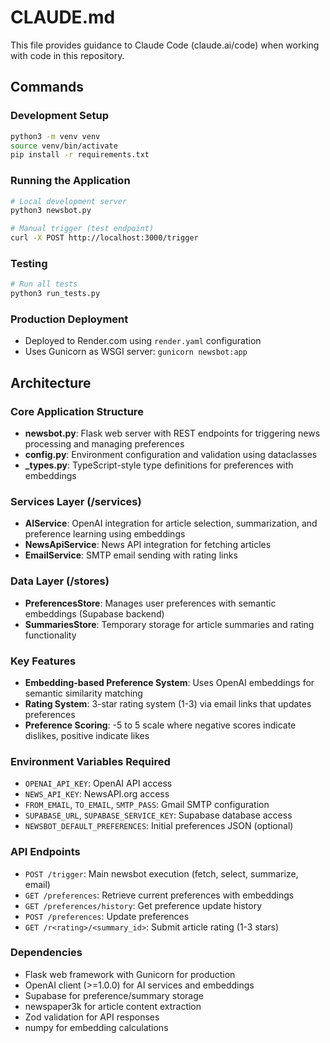 # CLAUDE.md

This file provides guidance to Claude Code (claude.ai/code) when working with code in this repository.

## Commands

### Development Setup
```bash
python3 -m venv venv
source venv/bin/activate
pip install -r requirements.txt
```

### Running the Application
```bash
# Local development server
python3 newsbot.py

# Manual trigger (test endpoint)
curl -X POST http://localhost:3000/trigger
```

### Testing
```bash
# Run all tests
python3 run_tests.py
```

### Production Deployment
- Deployed to Render.com using `render.yaml` configuration
- Uses Gunicorn as WSGI server: `gunicorn newsbot:app`

## Architecture

### Core Application Structure
- **newsbot.py**: Flask web server with REST endpoints for triggering news processing and managing preferences
- **config.py**: Environment configuration and validation using dataclasses
- **_types.py**: TypeScript-style type definitions for preferences with embeddings

### Services Layer (/services)
- **AIService**: OpenAI integration for article selection, summarization, and preference learning using embeddings
- **NewsApiService**: News API integration for fetching articles
- **EmailService**: SMTP email sending with rating links

### Data Layer (/stores)
- **PreferencesStore**: Manages user preferences with semantic embeddings (Supabase backend)
- **SummariesStore**: Temporary storage for article summaries and rating functionality

### Key Features
- **Embedding-based Preference System**: Uses OpenAI embeddings for semantic similarity matching
- **Rating System**: 3-star rating system (1-3) via email links that updates preferences
- **Preference Scoring**: -5 to 5 scale where negative scores indicate dislikes, positive indicate likes

### Environment Variables Required
- `OPENAI_API_KEY`: OpenAI API access
- `NEWS_API_KEY`: NewsAPI.org access
- `FROM_EMAIL`, `TO_EMAIL`, `SMTP_PASS`: Gmail SMTP configuration  
- `SUPABASE_URL`, `SUPABASE_SERVICE_KEY`: Supabase database access
- `NEWSBOT_DEFAULT_PREFERENCES`: Initial preferences JSON (optional)

### API Endpoints
- `POST /trigger`: Main newsbot execution (fetch, select, summarize, email)
- `GET /preferences`: Retrieve current preferences with embeddings
- `GET /preferences/history`: Get preference update history
- `POST /preferences`: Update preferences
- `GET /r<rating>/<summary_id>`: Submit article rating (1-3 stars)

### Dependencies
- Flask web framework with Gunicorn for production
- OpenAI client (>=1.0.0) for AI services and embeddings
- Supabase for preference/summary storage
- newspaper3k for article content extraction
- Zod validation for API responses
- numpy for embedding calculations